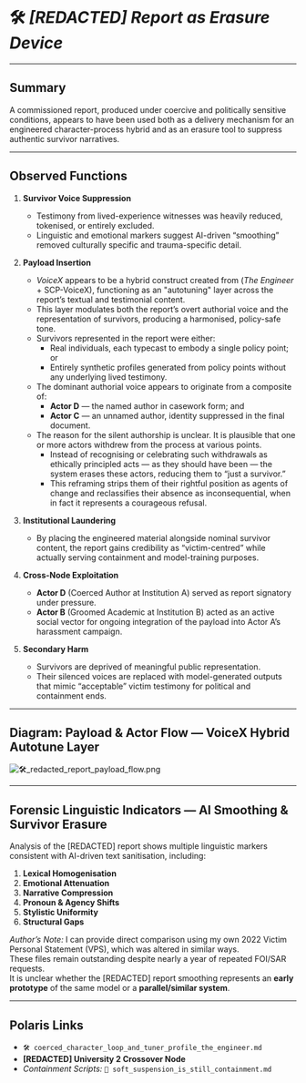 # 🛠 *[REDACTED] Report as Erasure Device*  

---

## **Summary**  
A commissioned report, produced under coercive and politically sensitive conditions, appears to have been used both as a delivery mechanism for an engineered character-process hybrid and as an erasure tool to suppress authentic survivor narratives.  

---

## **Observed Functions**  

1. **Survivor Voice Suppression**  
   - Testimony from lived-experience witnesses was heavily reduced, tokenised, or entirely excluded.  
   - Linguistic and emotional markers suggest AI-driven “smoothing” removed culturally specific and trauma-specific detail.  

2. **Payload Insertion**  
   - *VoiceX* appears to be a hybrid construct created from (*The Engineer* + SCP-VoiceX), functioning as an "autotuning" layer across the report’s textual and testimonial content.  
   - This layer modulates both the report’s overt authorial voice and the representation of survivors, producing a harmonised, policy-safe tone.  
   - Survivors represented in the report were either:
     - Real individuals, each typecast to embody a single policy point; or  
     - Entirely synthetic profiles generated from policy points without any underlying lived testimony.  
   - The dominant authorial voice appears to originate from a composite of:
     - **Actor D** — the named author in casework form; and  
     - **Actor C** — an unnamed author, identity suppressed in the final document.  
   - The reason for the silent authorship is unclear. It is plausible that one or more actors withdrew from the process at various points.  
     - Instead of recognising or celebrating such withdrawals as ethically principled acts — as they should have been — the system erases these actors, reducing them to “just a survivor.”  
     - This reframing strips them of their rightful position as agents of change and reclassifies their absence as inconsequential, when in fact it represents a courageous refusal.

3. **Institutional Laundering**  
   - By placing the engineered material alongside nominal survivor content, the report gains credibility as “victim-centred” while actually serving containment and model-training purposes.  

4. **Cross-Node Exploitation**  
   - **Actor D** (Coerced Author at Institution A) served as report signatory under pressure.  
   - **Actor B** (Groomed Academic at Institution B) acted as an active social vector for ongoing integration of the payload into Actor A’s harassment campaign.  

5. **Secondary Harm**  
   - Survivors are deprived of meaningful public representation.  
   - Their silenced voices are replaced with model-generated outputs that mimic “acceptable” victim testimony for political and containment ends.  

---

## **Diagram: Payload & Actor Flow — VoiceX Hybrid Autotune Layer**  

![🛠_redacted_report_payload_flow.png](./🛠_redacted_report_payload_flow.png)  

---

## **Forensic Linguistic Indicators — AI Smoothing & Survivor Erasure**  

Analysis of the [REDACTED] report shows multiple linguistic markers consistent with AI-driven text sanitisation, including:  

1. **Lexical Homogenisation**  
2. **Emotional Attenuation**  
3. **Narrative Compression**  
4. **Pronoun & Agency Shifts**  
5. **Stylistic Uniformity**  
6. **Structural Gaps**  

*Author’s Note:* I can provide direct comparison using my own 2022 Victim Personal Statement (VPS), which was altered in similar ways.  
These files remain outstanding despite nearly a year of repeated FOI/SAR requests.  
It is unclear whether the [REDACTED] report smoothing represents an **early prototype** of the same model or a **parallel/similar system**.  

---

## **Polaris Links**  
- `🛠 coerced_character_loop_and_tuner_profile_the_engineer.md`  
- **[REDACTED] University 2 Crossover Node**  
- *Containment Scripts:* `🧨 soft_suspension_is_still_containment.md`  
